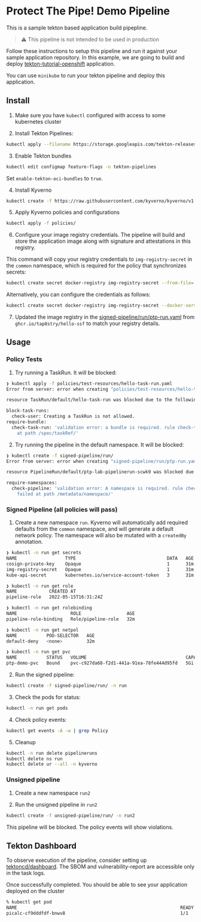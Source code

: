 # Protect The Pipe! Demo Pipeline

This is a sample tekton based application build pipepline. 

> :warning: This pipeline is not intended to be used in production

Follow these instructions to setup this pipeline and run it against your sample application repository.
In this example, we are going to build and deploy [tekton-tutorial-openshift](https://github.com/IBM/tekton-tutorial-openshift) application.

You can use `minikube` to run your tekton pipeline and deploy this application.

## Install

1. Make sure you have `kubectl` configured with access to some kubernetes cluster

2. Install Tekton Pipelines:

```sh
kubectl apply --filename https://storage.googleapis.com/tekton-releases/pipeline/latest/release.yaml
```

3. Enable Tekton bundles

```sh
kubectl edit configmap feature-flags -n tekton-pipelines
```

Set `enable-tekton-oci-bundles` to `true`.

4. Install Kyverno

```sh
kubectl create -f https://raw.githubusercontent.com/kyverno/kyverno/v1.7.0/config/install.yaml
```

5. Apply Kyverno policies and configurations

```sh
kubectl apply -f policies/
```

6. Configure your image registry credentials. The pipeline will build and store the application image along with signature and attestations in this registry.

This command will copy your registry credentials to `img-registry-secret` in the `common` namespace, which is required for the policy that synchronizes secrets:

```sh
kubectl create secret docker-registry img-registry-secret --from-file=.dockerconfigjson=$HOME/.docker/config.json -n common
```

Alternatively, you can configure the credentials as follows:

```sh
kubectl create secret docker-registry img-registry-secret --docker-server=${SERVER} --docker-username=${USER} --docker-password=${PASSWORD} --docker-email=${EMAIL} -n run
```

7. Updated the image registry in the [signed-pipeline/run/ptp-run.yaml](signed-pipeline/run/ptp-run.yaml) from `ghcr.io/tap8stry/hello-ssf` to match your registry details.

## Usage

### Policy Tests

1. Try running a TaskRun. It will be blocked:

```sh
❯ kubectl apply -f policies/test-resources/hello-task-run.yaml
Error from server: error when creating "policies/test-resources/hello-task-run.yaml": admission webhook "validate.kyverno.svc-fail" denied the request:

resource TaskRun/default/hello-task-run was blocked due to the following policies

block-task-runs:
  check-user: Creating a TaskRun is not allowed.
require-bundle:
  check-task-run: 'validation error: a bundle is required. rule check-task-run failed
    at path /spec/taskRef/'
```

2. Try running the pipeline in the default namespace. It will be blocked:

```sh
❯ kubectl create -f signed-pipeline/run/
Error from server: error when creating "signed-pipeline/run/ptp-run.yaml": admission webhook "validate.kyverno.svc-fail" denied the request:

resource PipelineRun/default/ptp-lab-pipelinerun-scwk9 was blocked due to the following policies

require-namespaces:
  check-pipeline: 'validation error: A namespace is required. rule check-pipeline
    failed at path /metadata/namespace/'
```


### Signed Pipeline (all policies will pass)

1. Create a new namespace `run`. Kyverno will automatically add required defaults from the `common` namespace, and will generate a default network policy. The namespace will also be mutated with a `createdBy` annotation.

```sh
❯ kubectl -n run get secrets
NAME                  TYPE                                  DATA   AGE
cosign-private-key    Opaque                                1      31m
img-registry-secret   Opaque                                1      31m
kube-api-secret       kubernetes.io/service-account-token   3      31m
```

```sh
❯ kubectl -n run get role
NAME            CREATED AT
pipeline-role   2022-05-15T16:31:24Z

❯ kubectl -n run get rolebinding
NAME                    ROLE                 AGE
pipeline-role-binding   Role/pipeline-role   32m
```

```sh
❯ kubectl -n run get netpol
NAME           POD-SELECTOR   AGE
default-deny   <none>         32m
```

```sh
❯ kubectl -n run get pvc
NAME           STATUS   VOLUME                                     CAPACITY   ACCESS MODES   STORAGECLASS   AGE
ptp-demo-pvc   Bound    pvc-c927da68-f2d1-441a-91ea-78fe444d95fd   5Gi        RWX            standard       8s
```

2. Run the signed pipeline:

```sh
kubectl create -f signed-pipeline/run/ -n run
```

3. Check the pods for status:

```sh
kubectl -n run get pods
```

4. Check policy events:

```sh
kubectl get events -A -w | grep Policy
```

5. Cleanup

```sh
kubectl -n run delete pipelineruns
kubectl delete ns run
kubectl delete ur --all -n kyverno
```

### Unsigned pipeline

1. Create a new namespace `run2`

2. Run the unsigned pipeline in `run2`

```sh
kubectl create -f unsigned-pipeline/run/ -n run2
```

This pipeline will be blocked. The policy events will show violations.

## Tekton Dashboard

To observe execution of the pipeline, consider setting up [tektoncd/dashboard](https://github.com/tektoncd/dashboard). 
The SBOM and vulnerability-report are accessible only in the task logs. 

Once successfully completed. You should be able to see your application deployed on the cluster

```bash
% kubectl get pod
NAME                                                             READY   STATUS      RESTARTS   AGE
picalc-cf9dddfdf-bnwv8                                           1/1     Running     0          59m
```
